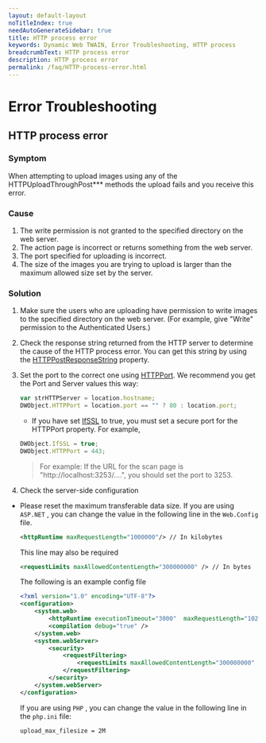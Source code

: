 ```yaml
---
layout: default-layout
noTitleIndex: true
needAutoGenerateSidebar: true
title: HTTP process error
keywords: Dynamic Web TWAIN, Error Troubleshooting, HTTP process
breadcrumbText: HTTP process error
description: HTTP process error
permalink: /faq/HTTP-process-error.html
---
```


# Error Troubleshooting

## HTTP process error

### Symptom

When attempting to upload images using any of the HTTPUploadThroughPost\*\*\* methods the upload fails and you receive this error.

### Cause

1. The write permission is not granted to the specified directory on the web server.
2. The action page is incorrect or returns something from the web server.
3. The port specified for uploading is incorrect.
4. The size of the images you are trying to upload is larger than the maximum allowed size set by the server.

### Solution

1. Make sure the users who are uploading have permission to write images to the specified directory on the web server. (For example, give "Write" permission to the Authenticated Users.)
2. Check the response string returned from the HTTP server to determine the cause of the HTTP process error. You can get this string by using the [HTTPPostResponseString]({{site.info}}api/WebTwain_IO.html#httppostresponsestring) property.
3. Set the port to the correct one using [HTTPPort]({{site.info}}api/WebTwain_IO.html#httpport). We recommend you get the Port and Server values this way:

    ```javascript
    var strHTTPServer = location.hostname;
    DWObject.HTTPPort = location.port == "" ? 80 : location.port;
    ```

    - If you have set [IfSSL]({{site.info}}api/WebTwain_IO.html#ifssl) to true, you must set a secure port for the HTTPPort property. For example,

    ```javascript
    DWObject.IfSSL = true;
    DWObject.HTTPPort = 443;
    ```

    > For example: If the URL for the scan page is "http://localhost:3253/....", you should set the port to 3253.

4. Check the server-side configuration

  - Please reset the maximum transferable data size. If you are using `ASP.NET` , you can change the value in the following line in the `Web.Config` file.

    ```xml
    <httpRuntime maxRequestLength="1000000"/> // In kilobytes
    ```

    This line may also be required

    ```xml
    <requestLimits maxAllowedContentLength="300000000" /> // In bytes
    ```

    The following is an example config file

    ```xml
    <?xml version="1.0" encoding="UTF-8"?>
    <configuration>
        <system.web>
            <httpRuntime executionTimeout="3000"  maxRequestLength="102400"/>
            <compilation debug="true" />
        </system.web>
        <system.webServer>
            <security>
                <requestFiltering>
                    <requestLimits maxAllowedContentLength="300000000" />
                </requestFiltering>
            </security>
        </system.webServer>
    </configuration>
    ```

    If you are using `PHP` , you can change the value in the following line in the `php.ini` file:

    ```shell
    upload_max_filesize = 2M
    ```
